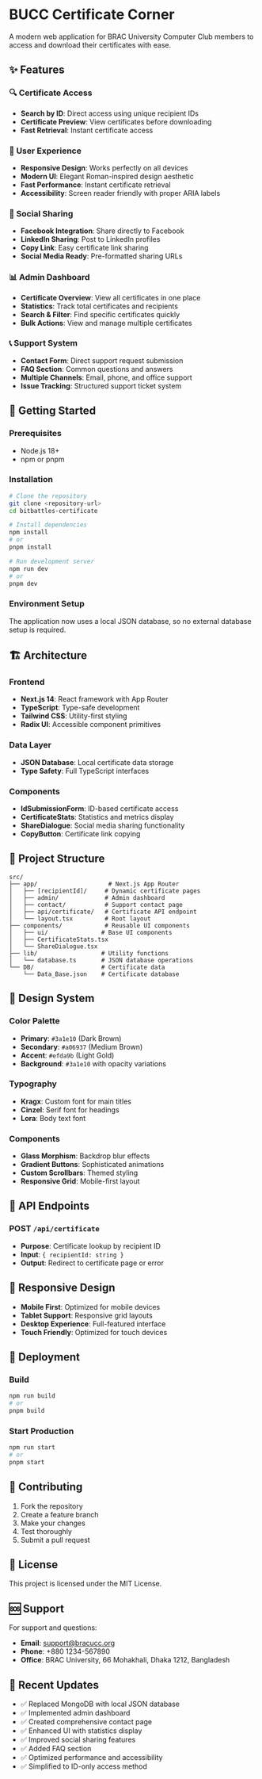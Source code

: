 # BUCC Certificate Corner

A modern web application for BRAC University Computer Club members to access and download their certificates with ease.

## ✨ Features

### 🔍 Certificate Access
- **Search by ID**: Direct access using unique recipient IDs
- **Certificate Preview**: View certificates before downloading
- **Fast Retrieval**: Instant certificate access

### 📱 User Experience
- **Responsive Design**: Works perfectly on all devices
- **Modern UI**: Elegant Roman-inspired design aesthetic
- **Fast Performance**: Instant certificate retrieval
- **Accessibility**: Screen reader friendly with proper ARIA labels

### 🔗 Social Sharing
- **Facebook Integration**: Share directly to Facebook
- **LinkedIn Sharing**: Post to LinkedIn profiles
- **Copy Link**: Easy certificate link sharing
- **Social Media Ready**: Pre-formatted sharing URLs

### 📊 Admin Dashboard
- **Certificate Overview**: View all certificates in one place
- **Statistics**: Track total certificates and recipients
- **Search & Filter**: Find specific certificates quickly
- **Bulk Actions**: View and manage multiple certificates

### 📞 Support System
- **Contact Form**: Direct support request submission
- **FAQ Section**: Common questions and answers
- **Multiple Channels**: Email, phone, and office support
- **Issue Tracking**: Structured support ticket system

## 🚀 Getting Started

### Prerequisites
- Node.js 18+ 
- npm or pnpm

### Installation
```bash
# Clone the repository
git clone <repository-url>
cd bitbattles-certificate

# Install dependencies
npm install
# or
pnpm install

# Run development server
npm run dev
# or
pnpm dev
```

### Environment Setup
The application now uses a local JSON database, so no external database setup is required.

## 🏗️ Architecture

### Frontend
- **Next.js 14**: React framework with App Router
- **TypeScript**: Type-safe development
- **Tailwind CSS**: Utility-first styling
- **Radix UI**: Accessible component primitives

### Data Layer
- **JSON Database**: Local certificate data storage
- **Type Safety**: Full TypeScript interfaces

### Components
- **IdSubmissionForm**: ID-based certificate access
- **CertificateStats**: Statistics and metrics display
- **ShareDialogue**: Social media sharing functionality
- **CopyButton**: Certificate link copying

## 📁 Project Structure

```
src/
├── app/                    # Next.js App Router
│   ├── [recipientId]/     # Dynamic certificate pages
│   ├── admin/             # Admin dashboard
│   ├── contact/           # Support contact page
│   ├── api/certificate/   # Certificate API endpoint
│   └── layout.tsx         # Root layout
├── components/            # Reusable UI components
│   ├── ui/               # Base UI components
│   ├── CertificateStats.tsx
│   └── ShareDialogue.tsx
├── lib/                  # Utility functions
│   └── database.ts       # JSON database operations
└── DB/                   # Certificate data
    └── Data_Base.json    # Certificate database
```

## 🎨 Design System

### Color Palette
- **Primary**: `#3a1e10` (Dark Brown)
- **Secondary**: `#a06937` (Medium Brown)
- **Accent**: `#efda9b` (Light Gold)
- **Background**: `#3a1e10` with opacity variations

### Typography
- **Kragx**: Custom font for main titles
- **Cinzel**: Serif font for headings
- **Lora**: Body text font

### Components
- **Glass Morphism**: Backdrop blur effects
- **Gradient Buttons**: Sophisticated animations
- **Custom Scrollbars**: Themed styling
- **Responsive Grid**: Mobile-first layout

## 🔧 API Endpoints

### POST `/api/certificate`
- **Purpose**: Certificate lookup by recipient ID
- **Input**: `{ recipientId: string }`
- **Output**: Redirect to certificate page or error

## 📱 Responsive Design

- **Mobile First**: Optimized for mobile devices
- **Tablet Support**: Responsive grid layouts
- **Desktop Experience**: Full-featured interface
- **Touch Friendly**: Optimized for touch devices

## 🚀 Deployment

### Build
```bash
npm run build
# or
pnpm build
```

### Start Production
```bash
npm run start
# or
pnpm start
```

## 🤝 Contributing

1. Fork the repository
2. Create a feature branch
3. Make your changes
4. Test thoroughly
5. Submit a pull request

## 📄 License

This project is licensed under the MIT License.

## 🆘 Support

For support and questions:
- **Email**: support@bracucc.org
- **Phone**: +880 1234-567890
- **Office**: BRAC University, 66 Mohakhali, Dhaka 1212, Bangladesh

## 🔄 Recent Updates

- ✅ Replaced MongoDB with local JSON database
- ✅ Implemented admin dashboard
- ✅ Created comprehensive contact page
- ✅ Enhanced UI with statistics display
- ✅ Improved social sharing features
- ✅ Added FAQ section
- ✅ Optimized performance and accessibility
- ✅ Simplified to ID-only access method
